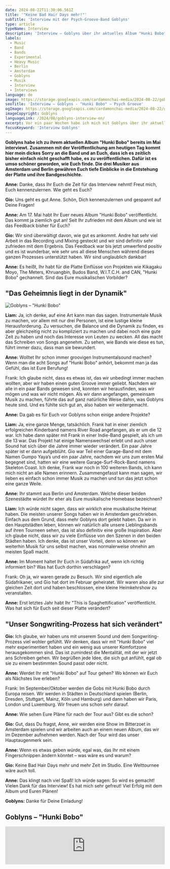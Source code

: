 ```yaml
---
date: 2024-08-22T11:30:06.561Z
title: '"Keine Bad Hair Days mehr!"'
subTitle: 'Interview mit der Psych-Groove-Band Goblyns'
type: article
typeName: Interview
description: 'Interview – Goblyns über ihr aktuelles Album "Hunki Bobo". Lest es jetzt und holt Euch spannende Insights über die Geschichte der Band aus Amsterdam und Berlin und ihren Songwriting-Prozess.'
labels:
  - Music
  - Band
  - Bands
  - Experimental
  - Heavy Music
  - Berlin
  - Amsterdam
  - Goblyns
  - Musik
  - Interview
  - Interviews
language: de
image: https://storage.googleapis.com/cardamonchai-media/2024-08-22/goblyns-interview-soundsvegan-com-jpg-imagine-d8d8d8_989898_1024_768/640.webp
seoTitle: 'Interview – Goblyns - "Hunki Bobo" – Psych Groove'
ogImage: https://storage.googleapis.com/cardamonchai-media/2024-08-22/goblyns-interview-soundsvegan-com-og-jpg-imagine-d8d8d8_8b8481_1200_628/640.webp
imageCopyright: Goblyns
languageLink: /2024/08/goblyns-interview-en/
excerpt: Vor ein paar Wochen habe ich mich mit Goblyns über ihr aktuelles Album "Hunki Bobo" unterhalten. Ich denke, das Interview ist ziemlich unterhaltsam und spannend geworden, daher teile ich es heute mit Euch. Die drei Musiker aus Amsterdam und Berlin gewähren Euch tiefe Einblicke in ihre Bandgeschichte und ihre Musik. Viel Spaß beim Lesen!
focusKeyword: 'Interview Goblyns'
---
```


**Goblyns habe ich zu ihrem aktuellen Album "Hunki Bobo" bereits im Mai interviewt. Zusammen mit der Veröffentlichung am heutigen Tag kommt hier mein dickes Sorry an die Band und an Euch, dass ich es zeitlich bisher einfach nicht geschafft habe, es zu veröffentlichen. Dafür ist es umso schöner geworden, wie Euch finde. Die drei Musiker aus Amsterdam und Berlin gewähren Euch tiefe Einblicke in die Entstehung der Platte und ihre Bandgeschichte.**

**Anne:** Danke, dass Ihr Euch die Zeit für das Interview nehmt! Freut mich, Euch kennenzulernen. Wie geht es Euch?

**Gio:** Uns geht es gut Anne. Schön, Dich kennenzulernen und gespannt auf Deine Fragen!

**Anne:** Am 17. Mai habt Ihr Euer neues Album "Hunki Bobo" veröffentlicht. Das kommt ja ziemlich gut an! Seit Ihr zufrieden mit dem Album und wie ist das Feedback bisher für Euch?

**Gio:** Wir sind überwältigt davon, wie gut es ankommt. Andre hat sehr viel Arbeit in das Recording und Mixing gesteckt und wir sind definitiv sehr zufrieden mit dem Ergebnis. Das Feedback war bis jetzt umwerfend positiv und es ist wunderbar, wie sehr uns all diese Menschen während dieses ganzen Prozesses unterstützt haben. Wir sind unglaublich dankbar!

**Anne:** Es heißt, Ihr habt für die Platte Einflüsse von Projekten wie Kikagaku Moyo, The Meters, Khruangbin, Budos Band, W.I.T.C.H. and CAN, "Hunki Bobo" gechannelt. Sind das Eure musikalischen Vorbilder?

## "Das Geheimnis liegt in der Dynamik"

![Goblyns – "Hunki Bobo"](https://storage.googleapis.com/cardamonchai-media/2024-08-22/hunki-bobo-goblyns-interview-soundsvegan-com-jpg-imagine-081808_66412d_1200_1200/640.webp 'Goblyns – "Hunki Bobo"')

**Liam:** Ja, ich denke, auf eine Art kann man das sagen. Instrumentale Musik zu machen, vor allem mit nur drei Personen, ist eine lustige kleine Herausforderung. Zu versuchen, die Balance und die Dynamik zu finden, es aber gleichzeitig nicht zu kompliziert zu machen und dabei noch eine gute Zeit zu haben und noch das Interesse von Leuten zu wecken. All das macht das Schreiben von Songs angenehm. Zu sehen, wie Bands wie diese es tun, führt immer dazu, dass man sie bewundert.

**Anne:** Wolltet Ihr schon immer groovigen Instrumentalsound machen? Wenn man die acht Songs auf "Hunki Bobo" anhört, bekommt man ja das Gefühl, das ist Eure Berufung!

Frank: Ich glaube nicht, dass es etwas ist, das wir unbedingt immer machen wollten, aber wir haben einen guten Groove immer geliebt. Nachdem wir alle in ein paar Bands gewesen sind, konnten wir herausfinden, was wir mögen und was wir nicht mögen. Als wir dann angefangen, gemeinsam Musik zu machen, führte das auf ganz natürliche Weise dahin, was Goblyns heute sind. Und es fühlte sich gut an, also haben wir weitergemacht.

**Anne:** Da gab es für Euch vor Goblyns schon einige andere Projekte?

**Liam:** Ja, eine ganze Menge, tatsächlich. Frank hat in einer ziemlich erfolgreichen Kinderband namens River Road angefangen, als er um die 12 war. Ich habe dann später mit Frank in einer Indie-Band gespielt, als ich um die 13 war. Das Projekt hat einige Namenswechsel erlebt und auch unser Sound hat sich über die Jahre immer wieder verändert. Ein paar Jahre später ist er dann aufgeblüht. Gio war Teil einer Garage-Band mit dem Namen Gumpo Yaya’s und ein paar Jahre, nachdem wir uns zum ersten Mal begegnet sind, hatten wir eine weitere Garage-Surf-Rock-Band namens Skeleton Coast. Ich denke, Frank war noch in 100 weiteren Bands, ich kann mich nicht an alle Namen erinnern. Zusammengefasst kann man sagen, wir lieben es einfach schon immer Musik zu machen und tun das jetzt schon eine ganze Weile.

**Anne:** Ihr stammt aus Berlin und Amsterdam. Welche dieser beiden Szenestädte würdet Ihr eher als Eure musikalische Homebase bezeichnen?

**Liam:** Ich würde nicht sagen, dass wir wirklich eine musikalische Heimat haben. Die meisten unserer Songs haben wir in Amsterdam geschrieben. Einfach aus dem Grund, dass mehr Goblyns dort gelebt haben. Da wir in den Hauptstädten leben, können wir natürlich alle unsere Lieblingsbands auf ihren Tourneen sehen, das ist also definitiv eine große Inspiration. Aber ich glaube nicht, dass wir zu viele Einflüsse von den Szenen in den beiden Städten haben. Ich denke, das ist unser Vorteil, denn so können wir weiterhin Musik für uns selbst machen, was normalerweise ohnehin am meisten Spaß macht.

**Anne:** Im Moment haltet Ihr Euch in Südafrika auf, wenn ich richtig informiert bin? Was hat Euch dorthin verschlagen?

Frank: Oh ja, wir waren gerade zu Besuch. Wir sind eigentlich alle Südafrikaner, und Gio hat dort im Februar geheiratet. Wir waren also alle zur gleichen Zeit dort und haben beschlossen, eine kleine Heimkehrshow zu veranstalten.

**Anne:** Erst letztes Jahr habt Ihr "This is Spaghettification" veröffentlicht. Was hat sich für Euch seit dieser Platte verändert?

## "Unser Songwriting-Prozess hat sich verändert"

**Gio:** Ich glaube, wir haben uns mit unserem Sound und dem Songwriting-Prozess viel wohler gefühlt. Wir denken, dass wir mit "Hunki Bobo" viel mehr experimentiert haben und ein wenig aus unserer Komfortzone herausgekommen sind. Das ist zumindest die Mentalität, mit der wir jetzt ans Schreiben gehen. Wir begrüßen jede Idee, die sich gut anfühlt, egal ob sie zu einem bestimmten Sound passt oder nicht.

**Anne:** Werdet Ihr mit "Hunki Bobo" auf Tour gehen? Wo können wir Euch als Nächstes live erleben?

Frank: Im September/Oktober werden die Gobs mit Hunki Bobo durch Europa reisen. Wir werden in Städten in Deutschland spielen (Berlin, Dresden, Stuttgart, Mainz, Köln und Hamburg) und dann haben wir Paris, London und Luxemburg. Wir freuen uns schon sehr darauf.

**Anne:** Wie sehen Eure Pläne für nach der Tour aus? Gibt es die schon?

**Gio:** Gut, dass Du fragst, Anne, wir werden eine Show im Bitterzoet in Amsterdam spielen und wir arbeiten auch an einem neuen Album, das wir im Dezember aufnehmen werden. Nach der Tour wird das unser Hauptaugenmerk sein.

**Anne:** Wenn es etwas geben würde, egal was, das Ihr mit einem Fingerschnippen ändern könntet – was wäre es und warum?

**Gio:** Keine Bad Hair Days mehr und mehr Zeit im Studio. Eine Welttournee wäre auch toll.

**Anne:** Das klingt nach viel Spaß! Ich würde sagen: So wird es gemacht! Vielen Dank für das Interview! Es hat mich sehr gefreut! Viel Erfolg mit dem Album und Euren Plänen!

**Goblyns:** Danke für Deine Einladung!

## Goblyns – "Hunki Bobo"

<iframe
  style="border: 0; width: 100%; height: 120px;"
  src="https://bandcamp.com/EmbeddedPlayer/album=1715632451/size=large/bgcol=ffffff/linkcol=0687f5/tracklist=false/artwork=small/transparent=true/"
  seamless
>
  <a href="https://goblyns.bandcamp.com/album/hunki-bobo">
    Hunki Bobo by GOBLYNS
  </a>
</iframe>
